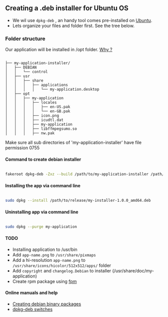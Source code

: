 ## Creating a .deb installer for Ubuntu OS


* We wil use ```dpkg-deb``` , an handy tool comes pre-installed on [Ubuntu](http://manpages.ubuntu.com/manpages/natty/man1/dpkg-deb.1.html).
* Lets organize your files and folder first. See the tree below.


### Folder structure

Our application will be installed in /opt folder. [Why ?](http://www.tldp.org/LDP/Linux-Filesystem-Hierarchy/html/opt.html)

```

├── my-application-installer/
│   ├── DEBIAN
│   │   └── control
│   ├── usr
│   │   ├── share
│   │   │   ├── applications
│   │   │   │   └── my-application.desktop
│   ├── opt
│   │   ├── my-application
│   │   │   ├── locales
│   │   │   │   ├── en-US.pak
│   │   │   │   └── en-GB.pak
│   │   │   ├── icon.png
│   │   │   ├── icudtl.dat
│   │   │   ├── my-application
│   │   │   ├── libffmpegsumo.so
│   │   │   ├── nw.pak

```

Make sure all sub directories of 'my-application-installer' have file permission 0755



#### Command to create debian installer

```bash

fakeroot dpkg-deb -Zxz --build /path/to/my-application-installer /path/to/release-folder


```

#### Installing the app via command line

```bash

sudo dpkg --install /path/to/release/my-installer-1.0.0_amd64.deb

```

#### Uninstalling app via command line

```bash

sudo dpkg --purge my-application

```

#### TODO

* Installing application to /usr/bin
* Add ```app-name.png``` to ```/usr/share/pixmaps```
* Add a hi-resolution ```app-name.png``` to ```/usr/share/icons/hicolor/512x512/apps/``` folder
* Add ```copyright``` and ```changelog.Debian``` to installer (/usr/share/doc/my-application)
* Create rpm package using [fpm](https://github.com/jordansissel/fpm)



#### Online manuals and help

* [Creating debian binary packages](http://tldp.org/HOWTO/html_single/Debian-Binary-Package-Building-HOWTO/)
* [dpkg-deb switches](http://manpages.ubuntu.com/manpages/hardy/man1/dpkg-deb.1.html)


